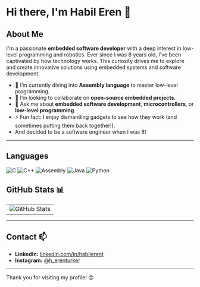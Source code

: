 # Hi there, I'm Habil Eren 👋

## About Me
I'm a passionate **embedded software developer** with a deep interest in low-level programming and robotics. Ever since I was 8 years old, I've been captivated by how technology works. This curiosity drives me to explore and create innovative solutions using embedded systems and software development. 

- 🌱 I’m currently diving into **Assembly language** to master low-level programming.
- 👯 I’m looking to collaborate on **open-source embedded projects**.
- 💬 Ask me about **embedded software development**, **microcontrollers**, or **low-level programming**.
- ⚡ Fun fact: I enjoy dismantling gadgets to see how they work (and sometimes putting them back together!).
-  And decided to be a software engineer when I was 8!

---

## Languages ##

  ![C](https://img.shields.io/badge/-C-A8B9CC?style=flat&logo=c&logoColor=white) 
  ![C++](https://img.shields.io/badge/-C++-00599C?style=flat&logo=c%2B%2B&logoColor=white) 
  ![Assembly](https://img.shields.io/badge/-Assembly-FFA500?style=flat)
  ![Java](https://img.shields.io/badge/-Java-007396?style=flat&logo=java&logoColor=white)
  ![Python](https://img.shields.io/badge/-Python-3776AB?style=flat&logo=python&logoColor=white)
  
## GitHub Stats 📊
<table>
  <tr>
    <td>
      <img src="https://github-readme-stats.vercel.app/api?username=habilerent&theme=radical&show_icons=true&hide_border=false&count_private=true&include_all_commits=true" alt="GitHub Stats">
    </td>
  </tr>
</table>


---

## Contact 📫
- **LinkedIn:** [linkedin.com/in/habilerent](https://www.linkedin.com/in/habilerent/)  
- **Instagram:** [@h_erenturker](https://www.instagram.com/h_erenturker)  

---

Thank you for visiting my profile! 😊

